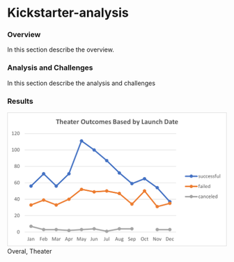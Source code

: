 # Kickstarter-analysis

### Overview
In this section describe the overview.

### Analysis and Challenges
In this section describe the analysis and challenges

### Results
![This is an image](https://github.com/NickLegacy/Kickstarter-analysis/blob/main/Theater_Outcomes_vs_Launch.png)
Overal, Theater 



